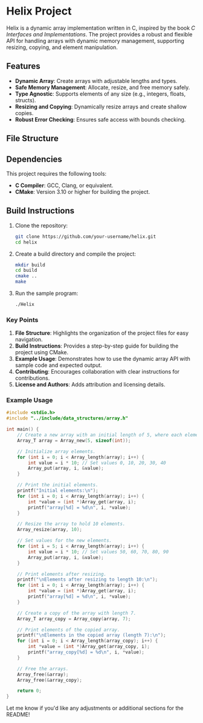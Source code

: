 # Helix Project

Helix is a dynamic array implementation written in C, inspired by the book *C Interfaces and Implementations*. The project provides a robust and flexible API for handling arrays with dynamic memory management, supporting resizing, copying, and element manipulation.

## Features

- **Dynamic Array**: Create arrays with adjustable lengths and types.
- **Safe Memory Management**: Allocate, resize, and free memory safely.
- **Type Agnostic**: Supports elements of any size (e.g., integers, floats, structs).
- **Resizing and Copying**: Dynamically resize arrays and create shallow copies.
- **Robust Error Checking**: Ensures safe access with bounds checking.

## File Structure


## Dependencies

This project requires the following tools:

- **C Compiler**: GCC, Clang, or equivalent.
- **CMake**: Version 3.10 or higher for building the project.

## Build Instructions

1. Clone the repository:

   ```bash
   git clone https://github.com/your-username/helix.git
   cd helix
   ```
2. Create a build directory and compile the project:
   ```bash
   mkdir build
   cd build
   cmake ..
   make
   ```
3. Run the sample program:
   ```bash
   ./Helix
   ```
### Key Points

1. **File Structure**: Highlights the organization of the project files for easy navigation.
2. **Build Instructions**: Provides a step-by-step guide for building the project using CMake.
3. **Example Usage**: Demonstrates how to use the dynamic array API with sample code and expected output.
4. **Contributing**: Encourages collaboration with clear instructions for contributions.
5. **License and Authors**: Adds attribution and licensing details.

### Example Usage
```c
#include <stdio.h>
#include "../include/data_structures/array.h"

int main() {
    // Create a new array with an initial length of 5, where each element is an integer (4 bytes).
    Array_T array = Array_new(5, sizeof(int));

    // Initialize array elements.
    for (int i = 0; i < Array_length(array); i++) {
        int value = i * 10; // Set values 0, 10, 20, 30, 40
        Array_put(array, i, &value);
    }

    // Print the initial elements.
    printf("Initial elements:\n");
    for (int i = 0; i < Array_length(array); i++) {
        int *value = (int *)Array_get(array, i);
        printf("array[%d] = %d\n", i, *value);
    }

    // Resize the array to hold 10 elements.
    Array_resize(array, 10);

    // Set values for the new elements.
    for (int i = 5; i < Array_length(array); i++) {
        int value = i * 10; // Set values 50, 60, 70, 80, 90
        Array_put(array, i, &value);
    }

    // Print elements after resizing.
    printf("\nElements after resizing to length 10:\n");
    for (int i = 0; i < Array_length(array); i++) {
        int *value = (int *)Array_get(array, i);
        printf("array[%d] = %d\n", i, *value);
    }

    // Create a copy of the array with length 7.
    Array_T array_copy = Array_copy(array, 7);

    // Print elements of the copied array.
    printf("\nElements in the copied array (length 7):\n");
    for (int i = 0; i < Array_length(array_copy); i++) {
        int *value = (int *)Array_get(array_copy, i);
        printf("array_copy[%d] = %d\n", i, *value);
    }

    // Free the arrays.
    Array_free(&array);
    Array_free(&array_copy);

    return 0;
}
```
Let me know if you'd like any adjustments or additional sections for the README!

